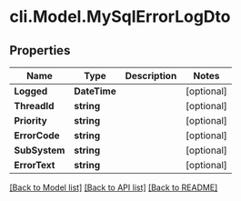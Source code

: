 # cli.Model.MySqlErrorLogDto

## Properties

Name | Type | Description | Notes
------------ | ------------- | ------------- | -------------
**Logged** | **DateTime** |  | [optional] 
**ThreadId** | **string** |  | [optional] 
**Priority** | **string** |  | [optional] 
**ErrorCode** | **string** |  | [optional] 
**SubSystem** | **string** |  | [optional] 
**ErrorText** | **string** |  | [optional] 

[[Back to Model list]](../README.md#documentation-for-models) [[Back to API list]](../README.md#documentation-for-api-endpoints) [[Back to README]](../README.md)

